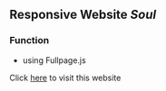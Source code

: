 ## Responsive Website *Soul*

### Function

* using Fullpage.js



Click [here](https://minyeokang.github.io/fullpage_soul/) to visit this website 
